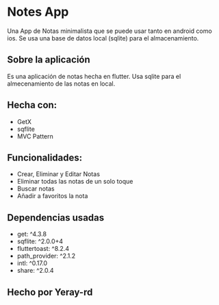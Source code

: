 # Notes App

Una App de Notas minimalista que se puede usar tanto en android como ios. Se usa una base de datos local (sqlite) para el almacenamiento.


## Sobre la aplicación

Es una aplicación de notas hecha en flutter. Usa sqlite para el almecenamiento de las notas en local.


## Hecha con:

- GetX
- sqflite
- MVC Pattern

## Funcionalidades:

- Crear, Eliminar y Editar Notas
- Eliminar todas las notas de un solo toque
- Buscar notas
- Añadir a favoritos la nota

## Dependencias usadas

- get: ^4.3.8
- sqflite: ^2.0.0+4
- fluttertoast: ^8.2.4
- path_provider: ^2.1.2
- intl: ^0.17.0
- share: ^2.0.4


## Hecho por Yeray-rd
